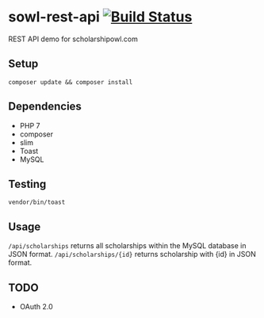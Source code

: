 # sowl-rest-api [![Build Status](https://travis-ci.org/dwyl/esta.svg?branch=master)](https://travis-ci.org/dwyl/esta)
REST API demo for scholarshipowl.com

## Setup
<code>composer update && composer install</code>

## Dependencies
* PHP 7
* composer
* slim
* Toast
* MySQL

## Testing
<code>vendor/bin/toast</code>

## Usage
<code>/api/scholarships</code> returns all scholarships within the MySQL database in JSON format.
<code>/api/scholarships/{id}</code> returns scholarship with {id} in JSON format.

## TODO
* OAuth 2.0

